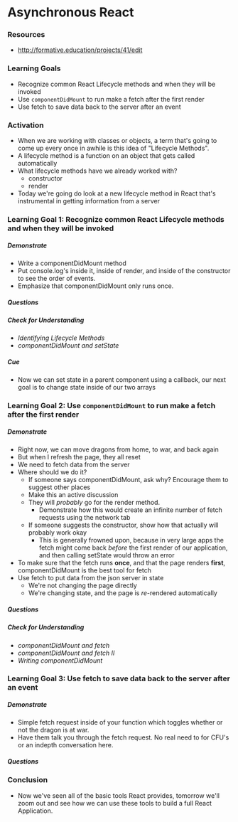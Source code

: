 # Asynchronous React

### Resources

* <http://formative.education/projects/41/edit>

### Learning Goals
- Recognize common React Lifecycle methods and when they will be invoked
- Use `componentDidMount` to run make a fetch after the first render
- Use fetch to save data back to the server after an event

### Activation 
* When we are working with classes or objects, a term that's going to come up every once in awhile is this idea of "Lifecycle Methods".
* A lifecycle method is a function on an object that gets called automatically
* What lifecycle methods have we already worked with?
    * constructor
    * render
* Today we're going do look at a new lifecycle method in React that's instrumental in getting information from a server


### Learning Goal 1: Recognize common React Lifecycle methods and when they will be invoked

##### Demonstrate
* Write a componentDidMount method
* Put console.log's inside it, inside of render, and inside of the constructor to see the order of events.
* Emphasize that componentDidMount only runs once.


##### Questions

##### Check for Understanding
* _Identifying Lifecycle Methods_
* _componentDidMount and setState_

##### Cue

* Now we can set state in a parent component using a callback, our next goal is to change state inside of our two arrays



### Learning Goal 2: Use `componentDidMount` to run make a fetch after the first render

##### Demonstrate
* Right now, we can move dragons from home, to war, and back again
* But when I refresh the page, they all reset
* We need to fetch data from the server
* Where should we do it?
    * If someone says componentDidMount, ask why? Encourage them to suggest other places
    * Make this an active discussion
    * They will _probably_ go for the render method.
        * Demonstrate how this would create an infinite number of fetch requests using the network tab
    * If someone suggests the constructor, show how that actually will probably work okay
        * This is generally frowned upon, because in very large apps the fetch might come back *before* the first render of our application, and then calling setState would throw an error
* To make sure that the fetch runs **once**, and that the page renders **first**, componentDidMount is the best tool for fetch
* Use fetch to put data from the json server in state
    * We're not changing the page directly
    * We're changing state, and the page is *re*-rendered automatically

##### Questions

##### Check for Understanding
* _componentDidMount and fetch_
* _componentDidMount and fetch II_
* _Writing componentDidMount_


### Learning Goal 3: Use fetch to save data back to the server after an event

##### Demonstrate
* Simple fetch request inside of your function which toggles whether or not the dragon is at war.
* Have them talk you through the fetch request. No real need to for CFU's or an indepth conversation here.

##### Questions



### Conclusion 
* Now we've seen all of the basic tools React provides, tomorrow we'll zoom out and see how we can use these tools to build a full React Application.